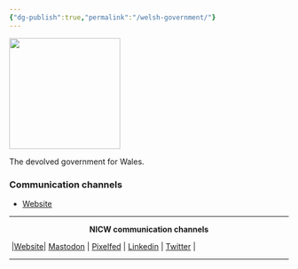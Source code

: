 ```yaml
---
{"dg-publish":true,"permalink":"/welsh-government/"}
---
```



<img src="https://www.gov.wales/sites/default/files/2018-12/WG%20RED%20LOGO%20600%20x%20400.png" height="200">

The devolved government for Wales.

### Communication channels
- [Website](https://www.gov.wales/)

***
<p style="text-align: center;font-weight:bold";>NICW communication channels</p>

󠁧 |[Website](https://nationalinfrastructurecommission.wales)| [Mastodon](https://toot.wales/@NICW) | [Pixelfed](https://pix.toot.wales/NICW) | [Linkedin](https://www.linkedin.com/company/26268509/) | [Twitter](https://twitter.com/InfraCommCymru) |
***
